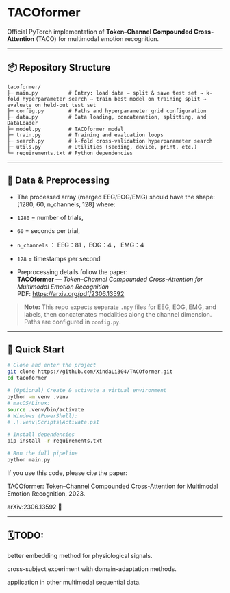 # TACOformer

Official PyTorch implementation of **Token–Channel Compounded Cross-Attention** (TACO) for multimodal emotion recognition.

---

## 📦 Repository Structure


```
tacoformer/
├─ main.py          # Entry: load data → split & save test set → k-fold hyperparameter search → train best model on training split → evaluate on held-out test set
├─ config.py        # Paths and hyperparameter grid configuration
├─ data.py          # Data loading, concatenation, splitting, and DataLoader 
├─ model.py         # TACOformer model 
├─ train.py         # Training and evaluation loops 
├─ search.py        # k-fold cross-validation hyperparameter search
├─ utils.py         # Utilities (seeding, device, print, etc.)
└─ requirements.txt # Python dependencies
```

---

## 🧪 Data & Preprocessing

- The processed array (merged EEG/EOG/EMG) should have the shape:
[1280, 60, n_channels, 128]
where:
- `1280` = number of trials,
- `60`   = seconds per trial,
- `n_channels` ： EEG：81 ，EOG：4 ， EMG：4 
- `128`  = timestamps per second

- Preprocessing details follow the paper:  
**TACOformer** — *Token–Channel Compounded Cross-Attention for Multimodal Emotion Recognition*  
PDF: https://arxiv.org/pdf/2306.13592

> **Note:** This repo expects separate `.npy` files for EEG, EOG, EMG, and labels, then concatenates modalities along the channel dimension. Paths are configured in `config.py`.

---

## 🚀 Quick Start

```bash
# Clone and enter the project
git clone https://github.com/XindaLi304/TACOformer.git
cd tacoformer

# (Optional) Create & activate a virtual environment
python -m venv .venv
# macOS/Linux:
source .venv/bin/activate
# Windows (PowerShell):
# .\.venv\Scripts\Activate.ps1

# Install dependencies
pip install -r requirements.txt

# Run the full pipeline
python main.py
```

If you use this code, please cite the paper:

TACOformer: Token–Channel Compounded Cross-Attention for Multimodal Emotion Recognition, 2023.


arXiv:2306.13592
🤗


---
## 🗓️TODO:
better embedding method for physiological signals.


cross-subject experiment with domain-adaptation methods.


application in other multimodal sequential data.


